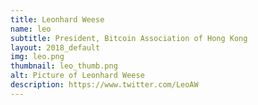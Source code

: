 ```yaml
---
title: Leonhard Weese
name: leo
subtitle: President, Bitcoin Association of Hong Kong
layout: 2018_default
img: leo.png
thumbnail: leo_thumb.png
alt: Picture of Leonhard Weese
description: https://www.twitter.com/LeoAW
---
```

